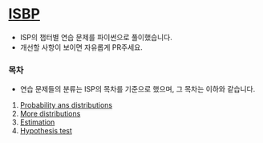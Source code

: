 # [ISBP](https://wikidocs.net/book/7982)
- ISP의 챕터별 연습 문제를 파이썬으로 풀이했습니다.
- 개선할 사항이 보이면 자유롭게 PR주세요.

### 목차
- 연습 문제들의 분류는 ISP의 목차를 기준으로 했으며, 그 목차는 이하와 같습니다.
1. [Probability ans distributions](https://github.com/sichu91/ISP_examples/tree/main/1.Probability_and_distribution)
2. [More distributions](https://github.com/sichu91/ISP_examples/tree/main/1.Probability_and_distribution)
3. [Estimation](https://github.com/sichu91/ISP_examples/tree/main/1.Probability_and_distribution)
4. [Hypothesis test](https://github.com/sichu91/ISP_examples/tree/main/1.Probability_and_distribution)
